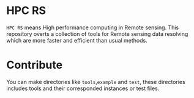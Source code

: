 # HPC RS
`HPC RS` means High performance computing in Remote sensing.
This repository overts a collection of tools for Remote sensing data resolving which are more faster and efficient than usual methods.

# Contribute
You can make directories like `tools`,`example` and `test`, these directories includes tools and their corresponded instances or test files.
